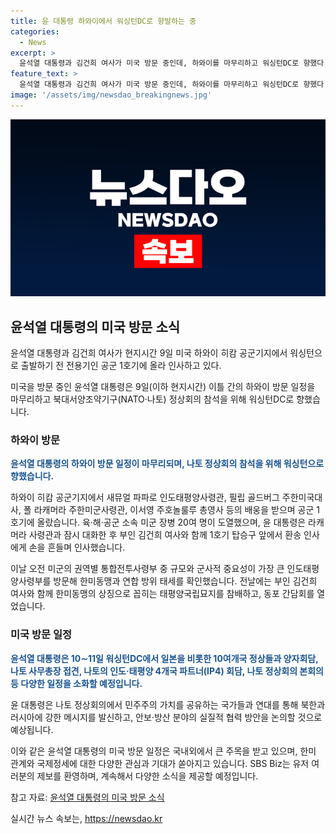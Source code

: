 ```yaml
---
title: 윤 대통령 하와이에서 워싱턴DC로 향발하는 중
categories:
  - News
excerpt: >
  윤석열 대통령과 김건희 여사가 미국 방문 중인데, 하와이를 마무리하고 워싱턴DC로 향했다. 미군과의 만남과 군의 중요성 확인 등을 마치고, 이제는 나토 정상회의에 참석할 예정이다. 윤 대통령은 민주주의 가치를 공유하는 국가들과의 연대를 통해 북한과 러시아에 강한 메시지를 전하고, 안보·방산 분야의 협력 방안을 논의할 것으로 전해졌다. 자세한 내용은 링크를 참고하세요. [SBS Biz] (링크: https://url.kr/9pghjn)
feature_text: >
  윤석열 대통령과 김건희 여사가 미국 방문 중인데, 하와이를 마무리하고 워싱턴DC로 향했다. 미군과의 만남과 군의 중요성 확인 등을 마치고, 이제는 나토 정상회의에 참석할 예정이다. 윤 대통령은 민주주의 가치를 공유하는 국가들과의 연대를 통해 북한과 러시아에 강한 메시지를 전하고, 안보·방산 분야의 협력 방안을 논의할 것으로 전해졌다. 자세한 내용은 링크를 참고하세요. [SBS Biz] (링크: https://url.kr/9pghjn)
image: '/assets/img/newsdao_breakingnews.jpg'
---
```


<p><img src="/assets/img/newsdao_breakingnews.jpg" alt="implanttips 속보" /></p>

<h2 data-ke-size="size26">윤석열 대통령의 미국 방문 소식</h2>

<p>윤석열 대통령과 김건희 여사가 현지시간 9일 미국 하와이 히캄 공군기지에서 워싱턴으로 출발하기 전 전용기인 공군 1호기에 올라 인사하고 있다.</p>

<p data-ke-size="size16">미국을 방문 중인 윤석열 대통령은 9일(이하 현지시간) 이틀 간의 하와이 방문 일정을 마무리하고 북대서양조약기구(NATO·나토) 정상회의 참석을 위해 워싱턴DC로 향했습니다.</p>

<h3>하와이 방문</h3>

<p><b><span style="color: #1a5490;">윤석열 대통령의 하와이 방문 일정이 마무리되며, 나토 정상회의 참석을 위해 워싱턴으로 향했습니다.</span></b></p>

<p>하와이 히캄 공군기지에서 새뮤얼 파파로 인도태평양사령관, 필립 골드버그 주한미국대사, 폴 라캐머라 주한미군사령관, 이서영 주호놀룰루 총영사 등의 배웅을 받으며 공군 1호기에 올랐습니다. 육·해·공군 소속 미군 장병 20여 명이 도열했으며, 윤 대통령은 라캐머라 사령관과 잠시 대화한 후 부인 김건희 여사와 함께 1호기 탑승구 앞에서 환송 인사에게 손을 흔들며 인사했습니다.</p>

<p data-ke-size="size16">이날 오전 미군의 권역별 통합전투사령부 중 규모와 군사적 중요성이 가장 큰 인도태평양사령부를 방문해 한미동맹과 연합 방위 태세를 확인했습니다. 전날에는 부인 김건희 여사와 함께 한미동맹의 상징으로 꼽히는 태평양국립묘지를 참배하고, 동포 간담회를 열었습니다.</p>

<h3>미국 방문 일정</h3>

<p><b><span style="color: #1a5490;">윤석열 대통령은 10∼11일 워싱턴DC에서 일본을 비롯한 10여개국 정상들과 양자회담, 나토 사무총장 접견, 나토의 인도·태평양 4개국 파트너(IP4) 회담, 나토 정상회의 본회의 등 다양한 일정을 소화할 예정입니다.</span></b></p>

<p>윤 대통령은 나토 정상회의에서 민주주의 가치를 공유하는 국가들과 연대를 통해 북한과 러시아에 강한 메시지를 발신하고, 안보·방산 분야의 실질적 협력 방안을 논의할 것으로 예상됩니다.</p>

<p>이와 같은 윤석열 대통령의 미국 방문 일정은 국내외에서 큰 주목을 받고 있으며, 한미 관계와 국제정세에 대한 다양한 관심과 기대가 쏟아지고 있습니다. SBS Biz는 유저 여러분의 제보를 환영하며, 계속해서 다양한 소식을 제공할 예정입니다.</p>

<p>참고 자료: <a href="https://url.kr/9pghjn">윤석열 대통령의 미국 방문 소식</a></p>
실시간 뉴스 속보는, <a href="https://newsdao.kr" rel="dofollow">https://newsdao.kr</a>


